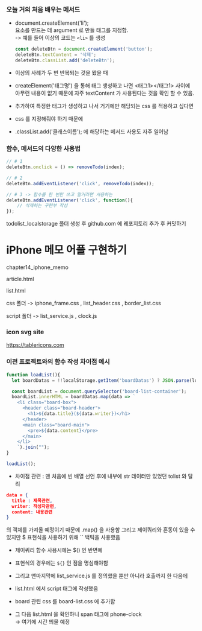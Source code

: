 ### 오늘 거의 처음 배우는 메서드

- document.createElement('li');<br>
  요소를 만드는 데 argument 로 만들 태그를 지정함.  <br>
  -> 예를 들어 이상의 코드는 `<li>` 를 생성

  ``` js
  const deleteBtn = document.createElement('button');
  deleteBtn.textContent = '삭제';
  deleteBtn.classList.add('deleteBtn');
  ```

- 이상의 사례가 두 번 반복되는 것을 봤을 때
- createElement('태그명') 을 통해 태그 생성하고 나면 <태그1></태그1> 사이에 아무런 내용이 없기 때문에 자주 textContent 가 사용된다는 것을 확인 할 수 있음.
- 추가하여 특정한 태그가 생성하고 나서 거기에만 해당되는 css 를 적용하고 싶다면
- css 를 지정해줘야 하기 때문에
- .classList.add('클래스이름'); 에 해당하는 메서드 사용도 자주 일어남

### 함수, 메서드의 다양한 사용법

``` js
// # 1
deleteBtn.onclick = () => removeTodo(index);

// # 2
deleteBtn.addEventListener('click', removeTodo(index));

// # 3 -> 함수를 한 번만 쓰고 말거라면 사용하는
deleteBtn.addEventListener('click', function(){
    // 삭제하는 구현부 작성
});
```

todolist_localstorage 폴더 생성 후 github.com 에 레포지토리 추가 후 커밋하기

# iPhone 메모 어플 구현하기

chapter14_iphone_memo

article.html

list.html

css 폴더 -> iphone_frame.css , list_header.css , border_list.css

script 폴더 -> list_service.js , clock.js


### icon svg site
https://tablericons.com

### 이전 프로젝트와의 함수 작성 차이점 예시
``` js
function loadList(){
  let boardDatas = !!localStorage.getItem('boardDatas') ? JSON.parse(localStorage.getItem('boardDatas')) : [];

  const boardList = document.querySelector('board-list-container');
  boardList.innerHTML = boardDatas.map(data => `
    <li class="board-box">
      <header class="board-header">
        <h1>${data.title}(${data.writer})</h1>
      </header>
      <main class="board-main">
        <pre>${data.content}</pre>
      </main>
    </li>
    `).join("");
}

loadList();
```

- 차이점 관련 : 맨 처음에 빈 배열 선언 후에 내부에 str 데이터만 있었던 tolist 와 달리
```json
data = {
  title : 제목관련,
  writer: 작성자관련,
  content: 내용관련
}
```
의 객체를 가져올 예정이기 때문에 .map() 을 사용함
그리고 제이쿼리와 혼동이 있을 수 있지만 $ 표현식을 사용하기 위해 `` 백틱을 사용했음
- 제이쿼리 함수 사용시에는 $() 인 반면에
- 표현식의 경우에는 `${}` 인 점을 명심해야함

- 그리고 맨마지막에 list_service.js 를 정의했을 뿐만 아니라 호출까지 한 다음에
- list.html 에서 script 태그에 작성했음

- board 관련 css 를 board-list.css 에 추가함

- 그 다음 list.html 을 확인하니 span 태그에 phone-clock <br>
   -> 여기에 시간 띄울 예정

